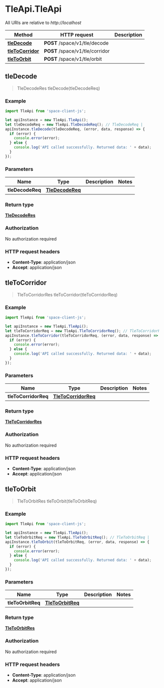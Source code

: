 # TleApi.TleApi

All URIs are relative to *http://localhost*

Method | HTTP request | Description
------------- | ------------- | -------------
[**tleDecode**](TleApi.md#tleDecode) | **POST** /space/v1/tle/decode | 
[**tleToCorridor**](TleApi.md#tleToCorridor) | **POST** /space/v1/tle/corridor | 
[**tleToOrbit**](TleApi.md#tleToOrbit) | **POST** /space/v1/tle/orbit | 



## tleDecode

> TleDecodeRes tleDecode(tleDecodeReq)



### Example

```javascript
import TleApi from 'space-client-js';

let apiInstance = new TleApi.TleApi();
let tleDecodeReq = new TleApi.TleDecodeReq(); // TleDecodeReq | 
apiInstance.tleDecode(tleDecodeReq, (error, data, response) => {
  if (error) {
    console.error(error);
  } else {
    console.log('API called successfully. Returned data: ' + data);
  }
});
```

### Parameters


Name | Type | Description  | Notes
------------- | ------------- | ------------- | -------------
 **tleDecodeReq** | [**TleDecodeReq**](TleDecodeReq.md)|  | 

### Return type

[**TleDecodeRes**](TleDecodeRes.md)

### Authorization

No authorization required

### HTTP request headers

- **Content-Type**: application/json
- **Accept**: application/json


## tleToCorridor

> TleToCorridorRes tleToCorridor(tleToCorridorReq)



### Example

```javascript
import TleApi from 'space-client-js';

let apiInstance = new TleApi.TleApi();
let tleToCorridorReq = new TleApi.TleToCorridorReq(); // TleToCorridorReq | 
apiInstance.tleToCorridor(tleToCorridorReq, (error, data, response) => {
  if (error) {
    console.error(error);
  } else {
    console.log('API called successfully. Returned data: ' + data);
  }
});
```

### Parameters


Name | Type | Description  | Notes
------------- | ------------- | ------------- | -------------
 **tleToCorridorReq** | [**TleToCorridorReq**](TleToCorridorReq.md)|  | 

### Return type

[**TleToCorridorRes**](TleToCorridorRes.md)

### Authorization

No authorization required

### HTTP request headers

- **Content-Type**: application/json
- **Accept**: application/json


## tleToOrbit

> TleToOrbitRes tleToOrbit(tleToOrbitReq)



### Example

```javascript
import TleApi from 'space-client-js';

let apiInstance = new TleApi.TleApi();
let tleToOrbitReq = new TleApi.TleToOrbitReq(); // TleToOrbitReq | 
apiInstance.tleToOrbit(tleToOrbitReq, (error, data, response) => {
  if (error) {
    console.error(error);
  } else {
    console.log('API called successfully. Returned data: ' + data);
  }
});
```

### Parameters


Name | Type | Description  | Notes
------------- | ------------- | ------------- | -------------
 **tleToOrbitReq** | [**TleToOrbitReq**](TleToOrbitReq.md)|  | 

### Return type

[**TleToOrbitRes**](TleToOrbitRes.md)

### Authorization

No authorization required

### HTTP request headers

- **Content-Type**: application/json
- **Accept**: application/json

